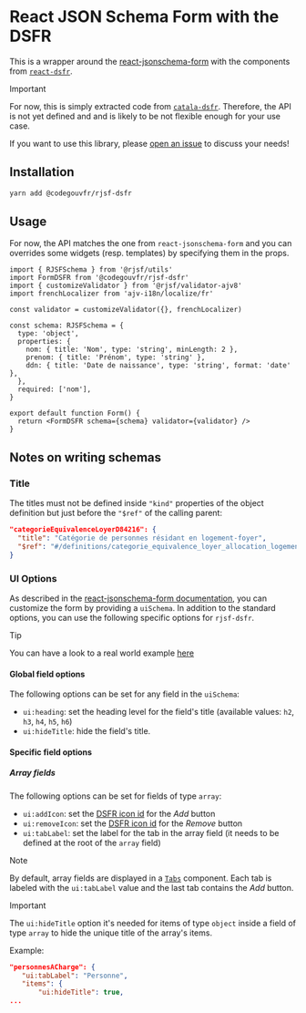 # React JSON Schema Form with the DSFR

This is a wrapper around the
[react-jsonschema-form](https://rjsf-team.github.io/react-jsonschema-form/docs/)
with the components from
[`react-dsfr`](https://github.com/codegouvfr/react-dsfr).

> [!IMPORTANT]
> For now, this is simply extracted code from
> [`catala-dsfr`](https://github.com/CatalaLang/catala-dsfr).
> Therefore, the API is not yet defined and and is likely to be not flexible
> enough for your use case.
>
> If you want to use this library, please [open an
> issue](https://github.com/codegouvfr/rjsf-dsfr/issues) to discuss your needs!

## Installation

```bash
yarn add @codegouvfr/rjsf-dsfr
```

## Usage

For now, the API matches the one from `react-jsonschema-form` and you can
overrides some widgets (resp. templates) by specifying them in the props.

```tsx
import { RJSFSchema } from '@rjsf/utils'
import FormDSFR from '@codegouvfr/rjsf-dsfr'
import { customizeValidator } from '@rjsf/validator-ajv8'
import frenchLocalizer from 'ajv-i18n/localize/fr'

const validator = customizeValidator({}, frenchLocalizer)

const schema: RJSFSchema = {
  type: 'object',
  properties: {
    nom: { title: 'Nom', type: 'string', minLength: 2 },
    prenom: { title: 'Prénom', type: 'string' },
    ddn: { title: 'Date de naissance', type: 'string', format: 'date' },
  },
  required: ['nom'],
}

export default function Form() {
  return <FormDSFR schema={schema} validator={validator} />
}
```

## Notes on writing schemas

### Title

The titles must not be defined inside `"kind"` properties of the object
definition but just before the `"$ref"` of the calling parent:

```json
"categorieEquivalenceLoyerD84216": {
  "title": "Catégorie de personnes résidant en logement-foyer",
  "$ref": "#/definitions/categorie_equivalence_loyer_allocation_logement_foyer"
}
```

### UI Options

As described in the [react-jsonschema-form
documentation](https://rjsf-team.github.io/react-jsonschema-form/docs/api-reference/uiSchema),
you can customize the form by providing a `uiSchema`.
In addition to the standard options, you can use the following specific options
for `rjsf-dsfr`.

> [!TIP]
> You can have a look to a real world example
> [here](https://github.com/CatalaLang/catala-web-assets/blob/main/assets/aides_logement_ui_fr.schema.jsx)

#### Global field options

The following options can be set for any field in the `uiSchema`:

- `ui:heading`: set the heading level for the field's title (available values: `h2`, `h3`, `h4`, `h5`, `h6`)
- `ui:hideTitle`: hide the field's title.

#### Specific field options

##### Array fields

The following options can be set for fields of type `array`:

- `ui:addIcon`: set the [DSFR icon id](https://react-dsfr.codegouv.studio/icons) for the _Add_ button
- `ui:removeIcon`: set the [DSFR icon id](https://react-dsfr.codegouv.studio/icons) for the _Remove_ button
- `ui:tabLabel`: set the label for the tab in the array field (it needs to be
  defined at the root of the `array` field)

> [!NOTE]
> By default, array fields are displayed in a
> [`Tabs`](https://components.react-dsfr.codegouv.studio/?path=/docs/components-tabs--default)
> component. Each tab is labeled with the `ui:tabLabel` value and the last tab
> contains the _Add_ button.

> [!IMPORTANT]
> The `ui:hideTitle` option it's needed for items of type `object` inside a
> field of type `array` to hide the unique title of the array's items.
>
> Example:
>
> ```json
> "personnesACharge": {
>    "ui:tabLabel": "Personne",
>    "items": {
>        "ui:hideTitle": true,
> ...
> ```
